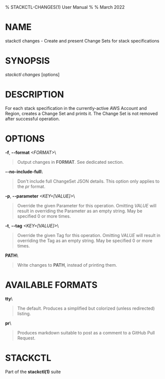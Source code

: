 % STACKCTL-CHANGES(1) User Manual
%
% March 2022

# NAME

stackctl changes - Create and present Change Sets for stack specifications

# SYNOPSIS

*stackctl changes* \[options]

# DESCRIPTION

For each stack specification in the currently-active AWS Account and Region,
creates a Change Set and prints it. The Change Set is not removed after
successful operation.

# OPTIONS

**\-f**, **\--format** *\<FORMAT\>*\

> Output changes in **FORMAT**. See dedicated section.

**\--no-include-full**\

> Don't include full ChangeSet JSON details. This option only applies to the
> *pr* format.

**\-p**, **\--parameter** *\<KEY=[VALUE]\>*\

> Override the given Parameter for this operation. Omitting *VALUE* will result
> in overriding the Parameter as an empty string. May be specified 0 or more
> times.

**\-t**, **\--tag** *\<KEY=[VALUE]\>*\

> Override the given Tag for this operation. Omitting *VALUE* will result in
> overriding the Tag as an empty string. May be specified 0 or more times.

**PATH**\

> Write changes to **PATH**, instead of printing them.

# AVAILABLE FORMATS

**tty**\

> The default. Produces a simplified but colorized (unless redirected) listing.

**pr**\

> Produces markdown suitable to post as a comment to a GitHub Pull Request.

# STACKCTL

Part of the **stackctl(1)** suite
